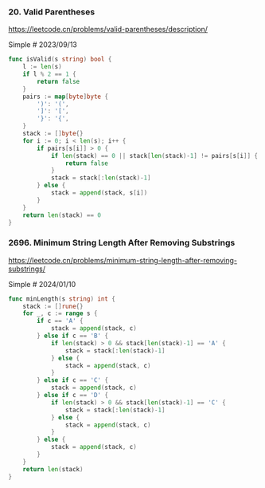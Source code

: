 ### 20. Valid Parentheses

https://leetcode.cn/problems/valid-parentheses/description/

Simple # 2023/09/13

```go
func isValid(s string) bool {
    l := len(s)
    if l % 2 == 1 {
        return false
    }
    pairs := map[byte]byte {
        ')': '(',
        ']': '[',
        '}': '{',
    }
    stack := []byte{}
    for i := 0; i < len(s); i++ {
        if pairs[s[i]] > 0 {
            if len(stack) == 0 || stack[len(stack)-1] != pairs[s[i]] {
                return false
            }
            stack = stack[:len(stack)-1]
        } else {
            stack = append(stack, s[i])
        }
    }
    return len(stack) == 0
}
```

### 2696. Minimum String Length After Removing Substrings

https://leetcode.cn/problems/minimum-string-length-after-removing-substrings/

Simple # 2024/01/10

```go
func minLength(s string) int {
    stack := []rune{}
    for _, c := range s {
        if c == 'A' {
            stack = append(stack, c)
        } else if c == 'B' {
            if len(stack) > 0 && stack[len(stack)-1] == 'A' {
                stack = stack[:len(stack)-1]
            } else {
                stack = append(stack, c)
            }
        } else if c == 'C' {
            stack = append(stack, c)
        } else if c == 'D' {
            if len(stack) > 0 && stack[len(stack)-1] == 'C' {
                stack = stack[:len(stack)-1]
            } else {
                stack = append(stack, c)
            }
        } else {
            stack = append(stack, c)
        }
    }
    return len(stack)
}
```

